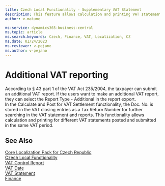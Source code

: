 ```yaml
---
title: Czech Local Functionality - Supplementary VAT Statement
description: This feature allows calculation and printing VAT statement for different VAT statements posted and submitted in one VAT period.
author: v-makune

ms-service: dynamics365-business-central
ms.topic: article
ms.search.keywords: Czech, Finance, VAT, Localization, CZ
ms.date: 01/24/2023
ms.reviewer: v-pejano
ms.author: v-pejano
---
```



# Additional VAT reporting  

According to § 43 part 1 of the VAT Act 235/2004, the taxpayer can submit an additional VAT report. If the users want to make an additional VAT report, they can select the Report Type - Additional in the report export.  
In the Calculate and Post for VAT Settlement functionality, the Doc. No. is stored in the VAT closing entries as a Tax Return Number for further searching in the VAT statement and reports. This functionality allows calculation and printing for different VAT statements posted and submitted in the same VAT period.

## See Also

[Core Localization Pack for Czech Republic](ui-extensions-core-localization-pack-cz.md)  
[Czech Local Functionality](czech-local-functionality.md)  
[VAT Control Report](how-to-create-vat-control-report.md)  
[VAT Date](how-to-setup-vat-date.md)  
[VAT Statement](vat-statement.md)  
[Finance](../../finance.md)  
